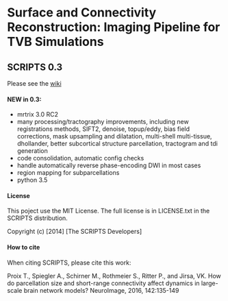 # Surface and Connectivity Reconstruction: Imaging Pipeline for TVB Simulations
## SCRIPTS 0.3
 
Please see the [wiki](https://github.com/ins-amu/scripts/wiki)

#### NEW in 0.3:
- mrtrix 3.0 RC2
- many processing/tractography improvements, including new registrations methods, SIFT2, denoise, topup/eddy, bias field corrections, mask upsampling and dilatation, multi-shell multi-tissue, dhollander, better subcortical structure parcellation, tractogram and tdi generation
- code consolidation, automatic config checks
- handle automatically reverse phase-encoding DWI in most cases
- region mapping for subparcellations
- python 3.5

#### License
This poject use the MIT License.
The full license is in LICENSE.txt in the SCRIPTS distribution.

Copyright (c) [2014] [The SCRIPTS Developers]

#### How to cite

When citing SCRIPTS, please cite this work:

Proix T., Spiegler A., Schirner M., Rothmeier S., Ritter P., and Jirsa, VK. How do parcellation size and short-range connectivity affect dynamics in large-scale brain network models? NeuroImage, 2016, 142:135-149
